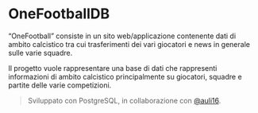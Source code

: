 # OneFootballDB

“OneFootball” consiste in un sito web/applicazione contenente dati di ambito calcistico tra cui
trasferimenti dei vari giocatori e news in generale sulle varie squadre.

Il progetto vuole rappresentare una base di dati che rappresenti informazioni di ambito calcistico
principalmente su giocatori, squadre e partite delle varie competizioni.

> Sviluppato con PostgreSQL, in collaborazione con [@auli16](https://github.com/auli16).